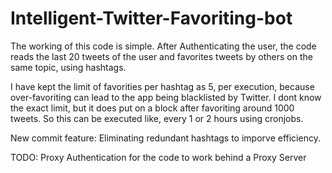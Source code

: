 Intelligent-Twitter-Favoriting-bot
==================================

The working of this code is simple. After Authenticating the user, the code reads the last 20 tweets of the user and favorites tweets by others on the same topic, using hashtags. 

I have kept the limit of favorities per hashtag as 5, per execution, because over-favoriting can lead to the app being blacklisted by Twitter. I dont know the exact limit, but it does put on a block after favoriting around 1000 tweets. So this can be executed like, every 1 or 2 hours using cronjobs. 

New commit feature:
Eliminating redundant hashtags to imporve efficiency.

TODO:
Proxy Authentication for the code to work behind a Proxy Server
